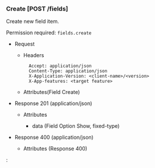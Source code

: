 ### Create [POST /fields]

Create new field item.

Permission required: `fields.create`

+ Request
    + Headers

            Accept: application/json
            Content-Type: application/json
            X-Application-Version: <client-name>/<version>
            X-App-features: <target feature>
          
    + Attributes(Field Create)

+ Response 201 (application/json)

    + Attributes
        
        + data (Field Option Show, fixed-type)
    
+ Response 400 (application/json)
              
    + Attributes (Response 400)

:[](../error_responses.md)
